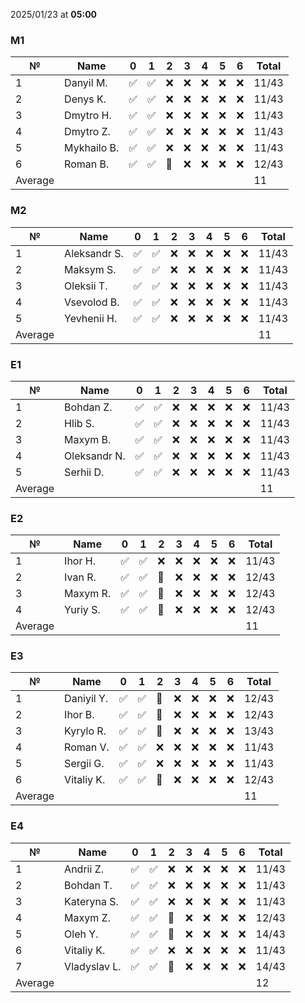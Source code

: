 2025/01/23 at **05:00**
### M1
|№|Name|0|1|2|3|4|5|6|Total|
|-----|-----|-----|-----|-----|-----|-----|-----|-----|-----|
|1|Danyil M.|✅|✅|❌|❌|❌|❌|❌|11/43|
|2|Denys K.|✅|✅|❌|❌|❌|❌|❌|11/43|
|3|Dmytro H.|✅|✅|❌|❌|❌|❌|❌|11/43|
|4|Dmytro Z.|✅|✅|❌|❌|❌|❌|❌|11/43|
|5|Mykhailo B.|✅|✅|❌|❌|❌|❌|❌|11/43|
|6|Roman B.|✅|✅|🔄|❌|❌|❌|❌|12/43|
|Average|||||||||11|
### M2
|№|Name|0|1|2|3|4|5|6|Total|
|-----|-----|-----|-----|-----|-----|-----|-----|-----|-----|
|1|Aleksandr S.|✅|✅|❌|❌|❌|❌|❌|11/43|
|2|Maksym S.|✅|✅|❌|❌|❌|❌|❌|11/43|
|3|Oleksii T.|✅|✅|❌|❌|❌|❌|❌|11/43|
|4|Vsevolod B.|✅|✅|❌|❌|❌|❌|❌|11/43|
|5|Yevhenii H.|✅|✅|❌|❌|❌|❌|❌|11/43|
|Average|||||||||11|
### E1
|№|Name|0|1|2|3|4|5|6|Total|
|-----|-----|-----|-----|-----|-----|-----|-----|-----|-----|
|1|Bohdan Z.|✅|✅|❌|❌|❌|❌|❌|11/43|
|2|Hlib S.|✅|✅|❌|❌|❌|❌|❌|11/43|
|3|Maxym B.|✅|✅|❌|❌|❌|❌|❌|11/43|
|4|Oleksandr N.|✅|✅|❌|❌|❌|❌|❌|11/43|
|5|Serhii D.|✅|✅|❌|❌|❌|❌|❌|11/43|
|Average|||||||||11|
### E2
|№|Name|0|1|2|3|4|5|6|Total|
|-----|-----|-----|-----|-----|-----|-----|-----|-----|-----|
|1|Ihor H.|✅|✅|❌|❌|❌|❌|❌|11/43|
|2|Ivan R.|✅|✅|🔄|❌|❌|❌|❌|12/43|
|3|Maxym R.|✅|✅|🔄|❌|❌|❌|❌|12/43|
|4|Yuriy S.|✅|✅|🔄|❌|❌|❌|❌|12/43|
|Average|||||||||11|
### E3
|№|Name|0|1|2|3|4|5|6|Total|
|-----|-----|-----|-----|-----|-----|-----|-----|-----|-----|
|1|Daniyil Y.|✅|✅|🔄|❌|❌|❌|❌|12/43|
|2|Ihor B.|✅|✅|🔄|❌|❌|❌|❌|12/43|
|3|Kyrylo R.|✅|✅|🔄|❌|❌|❌|❌|13/43|
|4|Roman V.|✅|✅|❌|❌|❌|❌|❌|11/43|
|5|Sergii G.|✅|✅|❌|❌|❌|❌|❌|11/43|
|6|Vitaliy K.|✅|✅|🔄|❌|❌|❌|❌|12/43|
|Average|||||||||11|
### E4
|№|Name|0|1|2|3|4|5|6|Total|
|-----|-----|-----|-----|-----|-----|-----|-----|-----|-----|
|1|Andrii Z.|✅|✅|❌|❌|❌|❌|❌|11/43|
|2|Bohdan T.|✅|✅|❌|❌|❌|❌|❌|11/43|
|3|Kateryna S.|✅|✅|❌|❌|❌|❌|❌|11/43|
|4|Maxym Z.|✅|✅|🔄|❌|❌|❌|❌|12/43|
|5|Oleh Y.|✅|✅|🔄|❌|❌|❌|❌|14/43|
|6|Vitaliy K.|✅|✅|❌|❌|❌|❌|❌|11/43|
|7|Vladyslav L.|✅|✅|🔄|❌|❌|❌|❌|14/43|
|Average|||||||||12|
